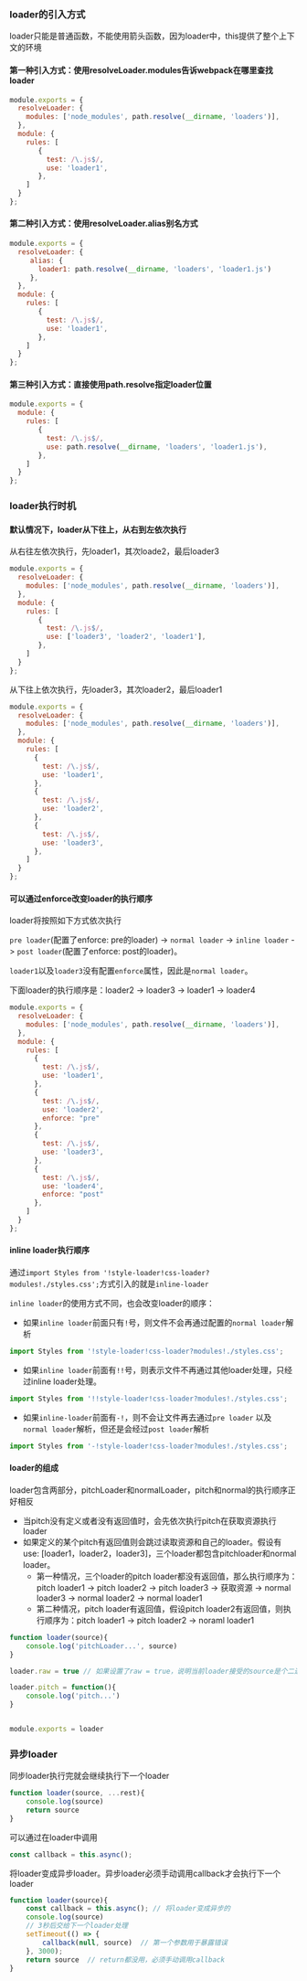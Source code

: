 ### loader的引入方式
loader只能是普通函数，不能使用箭头函数，因为loader中，this提供了整个上下文的环境
#### 第一种引入方式：使用resolveLoader.modules告诉webpack在哪里查找loader
```js
module.exports = {
  resolveLoader: {
    modules: ['node_modules', path.resolve(__dirname, 'loaders')],
  },
  module: {
    rules: [
       {
         test: /\.js$/,
         use: 'loader1',
       },
    ]
  }
};
```
#### 第二种引入方式：使用resolveLoader.alias别名方式
```js
module.exports = {
  resolveLoader: {
     alias: {
       loader1: path.resolve(__dirname, 'loaders', 'loader1.js')
     },
  },
  module: {
    rules: [
       {
         test: /\.js$/,
         use: 'loader1',
       },
    ]
  }
};
```
#### 第三种引入方式：直接使用path.resolve指定loader位置
```js
module.exports = {
  module: {
    rules: [
       {
         test: /\.js$/,
         use: path.resolve(__dirname, 'loaders', 'loader1.js'),
       },
    ]
  }
};
```

### loader执行时机
#### 默认情况下，loader从下往上，从右到左依次执行
从右往左依次执行，先loader1，其次loade2，最后loader3
```js
module.exports = {
  resolveLoader: {
    modules: ['node_modules', path.resolve(__dirname, 'loaders')],
  },
  module: {
    rules: [
       {
         test: /\.js$/,
         use: ['loader3', 'loader2', 'loader1'],
       },
    ]
  }
};
```
从下往上依次执行，先loader3，其次loader2，最后loader1
```js
module.exports = {
  resolveLoader: {
    modules: ['node_modules', path.resolve(__dirname, 'loaders')],
  },
  module: {
    rules: [
      {
        test: /\.js$/,
        use: 'loader1',
      },
      {
        test: /\.js$/,
        use: 'loader2',
      },     
      {
        test: /\.js$/,
        use: 'loader3',
      },
    ]
  }
};
```
#### 可以通过enforce改变loader的执行顺序
loader将按照如下方式依次执行

`pre loader`(配置了enforce: pre的loader) -> `normal loader` -> `inline loader` -> `post loader`(配置了enforce: post的loader)。

`loader1`以及`loader3`没有配置`enforce`属性，因此是`normal loader`。

下面loader的执行顺序是：loader2 -> loader3 -> loader1 -> loader4
```js
module.exports = {
  resolveLoader: {
    modules: ['node_modules', path.resolve(__dirname, 'loaders')],
  },
  module: {
    rules: [
      {
        test: /\.js$/,
        use: 'loader1',
      },
      {
        test: /\.js$/,
        use: 'loader2',
        enforce: "pre"
      },
      {
        test: /\.js$/,
        use: 'loader3',
      },
      {
        test: /\.js$/,
        use: 'loader4',
        enforce: "post"
      },
    ]
  }
};
```

#### inline loader执行顺序
通过`import Styles from '!style-loader!css-loader?modules!./styles.css';`方式引入的就是`inline-loader`

`inline loader`的使用方式不同，也会改变loader的顺序：

- 如果`inline loader`前面只有`!`号，则文件不会再通过配置的`normal loader`解析
```javascript
import Styles from '!style-loader!css-loader?modules!./styles.css';
```
- 如果`inline loader`前面有`!!`号，则表示文件不再通过其他loader处理，只经过inline loader处理。
```javascript
import Styles from '!!style-loader!css-loader?modules!./styles.css';
```
- 如果`inline-loader`前面有`-!`，则不会让文件再去通过`pre loader` 以及 `normal loader`解析，但还是会经过`post loader`解析
```javascript
import Styles from '-!style-loader!css-loader?modules!./styles.css';
```

#### loader的组成
loader包含两部分，pitchLoader和normalLoader，pitch和normal的执行顺序正好相反
- 当pitch没有定义或者没有返回值时，会先依次执行pitch在获取资源执行loader
- 如果定义的某个pitch有返回值则会跳过读取资源和自己的loader。假设有use: [loader1，loader2，loader3]，三个loader都包含pitchloader和normal loader。
    + 第一种情况，三个loader的pitch loader都没有返回值，那么执行顺序为：pitch loader1  -> pitch loader2 -> pitch loader3 -> 获取资源 -> normal loader3 ->
    normal loader2 -> normal loader1
    + 第二种情况，pitch loader有返回值，假设pitch loader2有返回值，则执行顺序为：pitch loader1 -> pitch loader2 -> noraml loader1
    
```javascript
function loader(source){
    console.log('pitchLoader...', source)
}

loader.raw = true // 如果设置了raw = true，说明当前loader接受的source是个二进制流

loader.pitch = function(){
    console.log('pitch...')
}


module.exports = loader
```


### 异步loader
同步loader执行完就会继续执行下一个loader
```javascript
function loader(source, ...rest){
    console.log(source)
    return source
}
```
可以通过在loader中调用
```javascript
const callback = this.async();
```
将loader变成异步loader。异步loader必须手动调用callback才会执行下一个loader
```javascript
function loader(source){
    const callback = this.async(); // 将loader变成异步的
    console.log(source)
    // 3秒后交给下一个loader处理
    setTimeout(() => {
        callback(null, source)  // 第一个参数用于暴露错误
    }, 3000);
    return source  // return都没用，必须手动调用callback
}
```